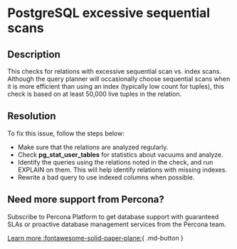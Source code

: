 # PostgreSQL excessive sequential scans 

## Description
This checks for relations with excessive sequential scan vs. index scans. Although the query planner will occasionally choose sequential scans when it is more efficient than using an index (typically low count for tuples), this check is based on at least 50,000 live tuples in the relation.


## Resolution
To fix this issue, follow the steps below:
- Make sure that the relations are analyzed regularly.  
- Check **pg_stat_user_tables** for statistics about vacuums and analyze. 
- Identify the queries using the relations noted in the check, and run EXPLAIN on them. This will help identify relations with missing indexes. 
- Rewrite a bad query to use indexed columns when possible.



## Need more support from Percona?

Subscribe to Percona Platform to get database support with guaranteed SLAs or proactive database management services from the Percona team.

[Learn more :fontawesome-solid-paper-plane:](https://per.co.na/subscribe){ .md-button }
